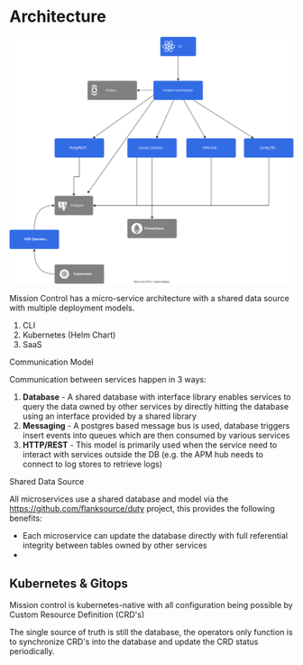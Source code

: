 # Architecture



![](./images/architecture.svg)





Mission Control has a micro-service architecture with a shared data source with multiple deployment models. 



1. CLI 
2. Kubernetes (Helm Chart)
3. SaaS





Communication Model

Communication between services happen in 3 ways:

1. **Database** - A shared database with interface library enables services to query the data owned by other services by directly hitting the database using an interface provided by a shared library 
2. **Messaging** - A postgres based message bus is used, database triggers insert events into queues which are then consumed by various services
3. **HTTP/REST** - This model is primarily used when the service need to interact with services outside the DB (e.g. the APM hub needs to connect to log stores to retrieve logs)



Shared Data Source



All microservices use a shared database and model via the https://github.com/flanksource/duty project, this provides the following benefits:



* Each microservice can update the database directly with full referential integrity between tables owned by other services
* 





## Kubernetes & Gitops



Mission control is kubernetes-native with all configuration being possible by Custom Resource Definition (CRD's)

The single source of truth is still the database, the operators only function is to synchronize CRD's into the database and update the CRD status periodically.











